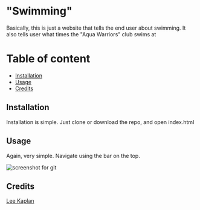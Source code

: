 # "Swimming"

Basically, this is just a website that tells the end user about swimming.
It also tells user what times the "Aqua Warriors" club swims at

# Table of content
- [Installation](#heading)
- [Usage](#heading-1)
- [Credits](#heading-2)

## Installation

Installation is simple. Just clone or download the repo, and open index.html


## Usage

Again, very simple.
Navigate using the bar on the top.

![screenshot for git](https://user-images.githubusercontent.com/84854167/120921614-d5ee8380-c6c4-11eb-8a1c-1f5febd3f5d5.PNG)


## Credits

[Lee Kaplan](https://github.com/that-guy-lee)
